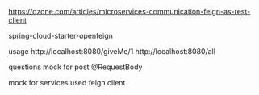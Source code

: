 https://dzone.com/articles/microservices-communication-feign-as-rest-client

spring-cloud-starter-openfeign

usage
http://localhost:8080/giveMe/1
http://localhost:8080/all

questions
mock for post @RequestBody

mock for services used feign client 